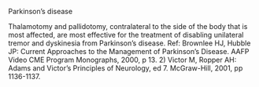 Parkinson’s disease

Thalamotomy and pallidotomy, contralateral to the side of the body that is most affected, are most effective for the treatment of disabling unilateral tremor and dyskinesia from Parkinson’s disease. Ref: Brownlee HJ, Hubble JP: Current Approaches to the Management of Parkinson’s Disease. AAFP Video CME Program Monographs, 2000, p 13. 2) Victor M, Ropper AH: Adams and Victor’s Principles of Neurology, ed 7. McGraw-Hill, 2001, pp 1136-1137.